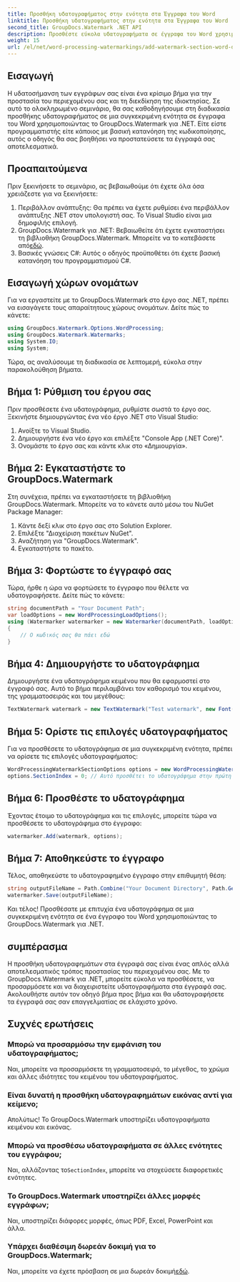 ```yaml
---
title: Προσθήκη υδατογραφήματος στην ενότητα στα Έγγραφα του Word
linktitle: Προσθήκη υδατογραφήματος στην ενότητα στα Έγγραφα του Word
second_title: GroupDocs.Watermark .NET API
description: Προσθέστε εύκολα υδατογραφήματα σε έγγραφα του Word χρησιμοποιώντας GroupDocs.Watermark για .NET. Προστατέψτε το περιεχόμενό σας με αυτόν τον απλό οδηγό.
weight: 15
url: /el/net/word-processing-watermarkings/add-watermark-section-word-docs/
---
```

## Εισαγωγή
Η υδατοσήμανση των εγγράφων σας είναι ένα κρίσιμο βήμα για την προστασία του περιεχομένου σας και τη διεκδίκηση της ιδιοκτησίας. Σε αυτό το ολοκληρωμένο σεμινάριο, θα σας καθοδηγήσουμε στη διαδικασία προσθήκης υδατογραφήματος σε μια συγκεκριμένη ενότητα σε έγγραφα του Word χρησιμοποιώντας το GroupDocs.Watermark για .NET. Είτε είστε προγραμματιστής είτε κάποιος με βασική κατανόηση της κωδικοποίησης, αυτός ο οδηγός θα σας βοηθήσει να προστατεύσετε τα έγγραφά σας αποτελεσματικά.
## Προαπαιτούμενα
Πριν ξεκινήσετε το σεμινάριο, ας βεβαιωθούμε ότι έχετε όλα όσα χρειάζεστε για να ξεκινήσετε:
1. Περιβάλλον ανάπτυξης: Θα πρέπει να έχετε ρυθμίσει ένα περιβάλλον ανάπτυξης .NET στον υπολογιστή σας. Το Visual Studio είναι μια δημοφιλής επιλογή.
2.  GroupDocs.Watermark για .NET: Βεβαιωθείτε ότι έχετε εγκαταστήσει τη βιβλιοθήκη GroupDocs.Watermark. Μπορείτε να το κατεβάσετε από[εδώ](https://releases.groupdocs.com/Watermark/net/).
3. Βασικές γνώσεις C#: Αυτός ο οδηγός προϋποθέτει ότι έχετε βασική κατανόηση του προγραμματισμού C#.
## Εισαγωγή χώρων ονομάτων
Για να εργαστείτε με το GroupDocs.Watermark στο έργο σας .NET, πρέπει να εισαγάγετε τους απαραίτητους χώρους ονομάτων. Δείτε πώς το κάνετε:
```csharp
using GroupDocs.Watermark.Options.WordProcessing;
using GroupDocs.Watermark.Watermarks;
using System.IO;
using System;
```
Τώρα, ας αναλύσουμε τη διαδικασία σε λεπτομερή, εύκολα στην παρακολούθηση βήματα.
## Βήμα 1: Ρύθμιση του έργου σας
Πριν προσθέσετε ένα υδατογράφημα, ρυθμίστε σωστά το έργο σας. Ξεκινήστε δημιουργώντας ένα νέο έργο .NET στο Visual Studio:
1. Ανοίξτε το Visual Studio.
2. Δημιουργήστε ένα νέο έργο και επιλέξτε "Console App (.NET Core)".
3. Ονομάστε το έργο σας και κάντε κλικ στο «Δημιουργία».
## Βήμα 2: Εγκαταστήστε το GroupDocs.Watermark
Στη συνέχεια, πρέπει να εγκαταστήσετε τη βιβλιοθήκη GroupDocs.Watermark. Μπορείτε να το κάνετε αυτό μέσω του NuGet Package Manager:
1. Κάντε δεξί κλικ στο έργο σας στο Solution Explorer.
2. Επιλέξτε "Διαχείριση πακέτων NuGet".
3. Αναζήτηση για "GroupDocs.Watermark".
4. Εγκαταστήστε το πακέτο.
## Βήμα 3: Φορτώστε το έγγραφό σας
Τώρα, ήρθε η ώρα να φορτώσετε το έγγραφο που θέλετε να υδατογραφήσετε. Δείτε πώς το κάνετε:
```csharp
string documentPath = "Your Document Path";
var loadOptions = new WordProcessingLoadOptions();
using (Watermarker watermarker = new Watermarker(documentPath, loadOptions))
{
    // Ο κωδικός σας θα πάει εδώ
}
```
## Βήμα 4: Δημιουργήστε το υδατογράφημα
Δημιουργήστε ένα υδατογράφημα κειμένου που θα εφαρμοστεί στο έγγραφό σας. Αυτό το βήμα περιλαμβάνει τον καθορισμό του κειμένου, της γραμματοσειράς και του μεγέθους:
```csharp
TextWatermark watermark = new TextWatermark("Test watermark", new Font("Arial", 19));
```
## Βήμα 5: Ορίστε τις επιλογές υδατογραφήματος
Για να προσθέσετε το υδατογράφημα σε μια συγκεκριμένη ενότητα, πρέπει να ορίσετε τις επιλογές υδατογραφήματος:
```csharp
WordProcessingWatermarkSectionOptions options = new WordProcessingWatermarkSectionOptions();
options.SectionIndex = 0; // Αυτό προσθέτει το υδατογράφημα στην πρώτη ενότητα
```
## Βήμα 6: Προσθέστε το υδατογράφημα
Έχοντας έτοιμο το υδατογράφημα και τις επιλογές, μπορείτε τώρα να προσθέσετε το υδατογράφημα στο έγγραφο:
```csharp
watermarker.Add(watermark, options);
```
## Βήμα 7: Αποθηκεύστε το έγγραφο
Τέλος, αποθηκεύστε το υδατογραφημένο έγγραφο στην επιθυμητή θέση:
```csharp
string outputFileName = Path.Combine("Your Document Directory", Path.GetFileName(documentPath));
watermarker.Save(outputFileName);
```
Και τέλος! Προσθέσατε με επιτυχία ένα υδατογράφημα σε μια συγκεκριμένη ενότητα σε ένα έγγραφο του Word χρησιμοποιώντας το GroupDocs.Watermark για .NET.
## συμπέρασμα
Η προσθήκη υδατογραφημάτων στα έγγραφά σας είναι ένας απλός αλλά αποτελεσματικός τρόπος προστασίας του περιεχομένου σας. Με το GroupDocs.Watermark για .NET, μπορείτε εύκολα να προσθέσετε, να προσαρμόσετε και να διαχειριστείτε υδατογραφήματα στα έγγραφά σας. Ακολουθήστε αυτόν τον οδηγό βήμα προς βήμα και θα υδατογραφήσετε τα έγγραφά σας σαν επαγγελματίας σε ελάχιστο χρόνο.
## Συχνές ερωτήσεις
### Μπορώ να προσαρμόσω την εμφάνιση του υδατογραφήματος;
Ναι, μπορείτε να προσαρμόσετε τη γραμματοσειρά, το μέγεθος, το χρώμα και άλλες ιδιότητες του κειμένου του υδατογραφήματος.
### Είναι δυνατή η προσθήκη υδατογραφημάτων εικόνας αντί για κείμενο;
Απολύτως! Το GroupDocs.Watermark υποστηρίζει υδατογραφήματα κειμένου και εικόνας.
### Μπορώ να προσθέσω υδατογραφήματα σε άλλες ενότητες του εγγράφου;
 Ναι, αλλάζοντας το`SectionIndex`, μπορείτε να στοχεύσετε διαφορετικές ενότητες.
### Το GroupDocs.Watermark υποστηρίζει άλλες μορφές εγγράφων;
Ναι, υποστηρίζει διάφορες μορφές, όπως PDF, Excel, PowerPoint και άλλα.
### Υπάρχει διαθέσιμη δωρεάν δοκιμή για το GroupDocs.Watermark;
 Ναι, μπορείτε να έχετε πρόσβαση σε μια δωρεάν δοκιμή[εδώ](https://releases.groupdocs.com/).